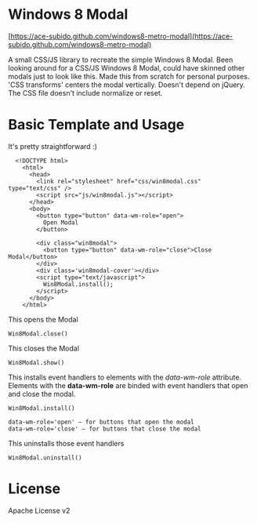 Windows 8 Modal
====================

[https://ace-subido.github.com/windows8-metro-modal](https://ace-subido.github.com/windows8-metro-modal)

A small CSS/JS library to recreate the simple Windows 8 Modal. Been looking around for a CSS/JS Windows 8 Modal, could have skinned other modals just to look like this. Made this from scratch for personal purposes. 'CSS transforms' centers the modal vertically. Doesn't depend on jQuery. The CSS file doesn't include normalize or reset.

Basic Template and Usage
====================

It's pretty straightforward :)

	  <!DOCTYPE html>
		<html>
		  <head>
		    <link rel="stylesheet" href="css/win8modal.css" type="text/css" />
		    <script src="js/win8modal.js"></script>
		  </head>
		  <body>
		    <button type="button" data-wm-role="open">
		      Open Modal
		    </button>

		    <div class="win8modal">
		      <button type="button" data-wm-role="close">Close Modal</button>
		    </div>     
		    <div class='win8modal-cover'></div>
		    <script type="text/javascript">
		      Win8Modal.install();
		    </script>    
		  </body>
		</html>

This opens the Modal

    Win8Modal.close()

This closes the Modal

    Win8Modal.show()

This installs event handlers to elements with the _data-wm-role_ attribute. Elements with the <strong>data-wm-role</strong> are binded with event handlers that open and close the modal. 

    Win8Modal.install()

    data-wm-role='open' — for buttons that open the modal
    data-wm-role='close' — for buttons that close the modal

This uninstalls those event handlers
		
    Win8Modal.uninstall()

License
====================
Apache License v2
